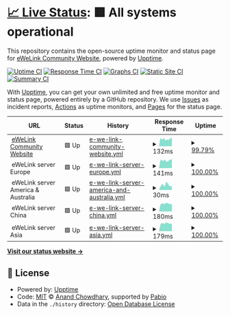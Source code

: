 # [📈 Live Status](https://github.ewelinkcommunity.net): <!--live status--> **🟩 All systems operational**

This repository contains the open-source uptime monitor and status page for [eWeLink Community Website](https://ewelinkcommunity.net), powered by [Upptime](https://github.com/upptime/upptime).

[![Uptime CI](https://github.com/ewelinkcommunity/upptime/workflows/Uptime%20CI/badge.svg)](https://github.com/ewelinkcommunity/upptime/actions?query=workflow%3A%22Uptime+CI%22)
[![Response Time CI](https://github.com/ewelinkcommunity/upptime/workflows/Response%20Time%20CI/badge.svg)](https://github.com/ewelinkcommunity/upptime/actions?query=workflow%3A%22Response+Time+CI%22)
[![Graphs CI](https://github.com/ewelinkcommunity/upptime/workflows/Graphs%20CI/badge.svg)](https://github.com/ewelinkcommunity/upptime/actions?query=workflow%3A%22Graphs+CI%22)
[![Static Site CI](https://github.com/ewelinkcommunity/upptime/workflows/Static%20Site%20CI/badge.svg)](https://github.com/ewelinkcommunity/upptime/actions?query=workflow%3A%22Static+Site+CI%22)
[![Summary CI](https://github.com/ewelinkcommunity/upptime/workflows/Summary%20CI/badge.svg)](https://github.com/ewelinkcommunity/upptime/actions?query=workflow%3A%22Summary+CI%22)

With [Upptime](https://upptime.js.org), you can get your own unlimited and free uptime monitor and status page, powered entirely by a GitHub repository. We use [Issues](https://github.com/ewelinkcommunity/upptime/issues) as incident reports, [Actions](https://github.com/ewelinkcommunity/upptime/actions) as uptime monitors, and [Pages](https://github.ewelinkcommunity.net) for the status page.

<!--start: status pages-->
<!-- This summary is generated by Upptime (https://github.com/upptime/upptime) -->
<!-- Do not edit this manually, your changes will be overwritten -->
<!-- prettier-ignore -->
| URL | Status | History | Response Time | Uptime |
| --- | ------ | ------- | ------------- | ------ |
| <img alt="" src="https://icons.duckduckgo.com/ip3/null.ico" height="13"> [eWeLink Community Website](ewelinkcommunity.net) | 🟩 Up | [e-we-link-community-website.yml](https://github.com/ewelinkcommunity/upptime/commits/HEAD/history/e-we-link-community-website.yml) | <details><summary><img alt="Response time graph" src="./graphs/e-we-link-community-website/response-time-week.png" height="20"> 132ms</summary><br><a href="https://github.ewelinkcommunity.net/history/e-we-link-community-website"><img alt="Response time 136" src="https://img.shields.io/endpoint?url=https%3A%2F%2Fraw.githubusercontent.com%2Fewelinkcommunity%2Fupptime%2FHEAD%2Fapi%2Fe-we-link-community-website%2Fresponse-time.json"></a><br><a href="https://github.ewelinkcommunity.net/history/e-we-link-community-website"><img alt="24-hour response time 137" src="https://img.shields.io/endpoint?url=https%3A%2F%2Fraw.githubusercontent.com%2Fewelinkcommunity%2Fupptime%2FHEAD%2Fapi%2Fe-we-link-community-website%2Fresponse-time-day.json"></a><br><a href="https://github.ewelinkcommunity.net/history/e-we-link-community-website"><img alt="7-day response time 132" src="https://img.shields.io/endpoint?url=https%3A%2F%2Fraw.githubusercontent.com%2Fewelinkcommunity%2Fupptime%2FHEAD%2Fapi%2Fe-we-link-community-website%2Fresponse-time-week.json"></a><br><a href="https://github.ewelinkcommunity.net/history/e-we-link-community-website"><img alt="30-day response time 120" src="https://img.shields.io/endpoint?url=https%3A%2F%2Fraw.githubusercontent.com%2Fewelinkcommunity%2Fupptime%2FHEAD%2Fapi%2Fe-we-link-community-website%2Fresponse-time-month.json"></a><br><a href="https://github.ewelinkcommunity.net/history/e-we-link-community-website"><img alt="1-year response time 136" src="https://img.shields.io/endpoint?url=https%3A%2F%2Fraw.githubusercontent.com%2Fewelinkcommunity%2Fupptime%2FHEAD%2Fapi%2Fe-we-link-community-website%2Fresponse-time-year.json"></a></details> | <details><summary><a href="https://github.ewelinkcommunity.net/history/e-we-link-community-website">99.79%</a></summary><a href="https://github.ewelinkcommunity.net/history/e-we-link-community-website"><img alt="All-time uptime 99.95%" src="https://img.shields.io/endpoint?url=https%3A%2F%2Fraw.githubusercontent.com%2Fewelinkcommunity%2Fupptime%2FHEAD%2Fapi%2Fe-we-link-community-website%2Fuptime.json"></a><br><a href="https://github.ewelinkcommunity.net/history/e-we-link-community-website"><img alt="24-hour uptime 100.00%" src="https://img.shields.io/endpoint?url=https%3A%2F%2Fraw.githubusercontent.com%2Fewelinkcommunity%2Fupptime%2FHEAD%2Fapi%2Fe-we-link-community-website%2Fuptime-day.json"></a><br><a href="https://github.ewelinkcommunity.net/history/e-we-link-community-website"><img alt="7-day uptime 99.79%" src="https://img.shields.io/endpoint?url=https%3A%2F%2Fraw.githubusercontent.com%2Fewelinkcommunity%2Fupptime%2FHEAD%2Fapi%2Fe-we-link-community-website%2Fuptime-week.json"></a><br><a href="https://github.ewelinkcommunity.net/history/e-we-link-community-website"><img alt="30-day uptime 99.95%" src="https://img.shields.io/endpoint?url=https%3A%2F%2Fraw.githubusercontent.com%2Fewelinkcommunity%2Fupptime%2FHEAD%2Fapi%2Fe-we-link-community-website%2Fuptime-month.json"></a><br><a href="https://github.ewelinkcommunity.net/history/e-we-link-community-website"><img alt="1-year uptime 99.95%" src="https://img.shields.io/endpoint?url=https%3A%2F%2Fraw.githubusercontent.com%2Fewelinkcommunity%2Fupptime%2FHEAD%2Fapi%2Fe-we-link-community-website%2Fuptime-year.json"></a></details>
| <img alt="" src="https://icons.duckduckgo.com/ip3/null.ico" height="13"> eWeLink server Europe | 🟩 Up | [e-we-link-server-europe.yml](https://github.com/ewelinkcommunity/upptime/commits/HEAD/history/e-we-link-server-europe.yml) | <details><summary><img alt="Response time graph" src="./graphs/e-we-link-server-europe/response-time-week.png" height="20"> 141ms</summary><br><a href="https://github.ewelinkcommunity.net/history/e-we-link-server-europe"><img alt="Response time 118" src="https://img.shields.io/endpoint?url=https%3A%2F%2Fraw.githubusercontent.com%2Fewelinkcommunity%2Fupptime%2FHEAD%2Fapi%2Fe-we-link-server-europe%2Fresponse-time.json"></a><br><a href="https://github.ewelinkcommunity.net/history/e-we-link-server-europe"><img alt="24-hour response time 138" src="https://img.shields.io/endpoint?url=https%3A%2F%2Fraw.githubusercontent.com%2Fewelinkcommunity%2Fupptime%2FHEAD%2Fapi%2Fe-we-link-server-europe%2Fresponse-time-day.json"></a><br><a href="https://github.ewelinkcommunity.net/history/e-we-link-server-europe"><img alt="7-day response time 141" src="https://img.shields.io/endpoint?url=https%3A%2F%2Fraw.githubusercontent.com%2Fewelinkcommunity%2Fupptime%2FHEAD%2Fapi%2Fe-we-link-server-europe%2Fresponse-time-week.json"></a><br><a href="https://github.ewelinkcommunity.net/history/e-we-link-server-europe"><img alt="30-day response time 135" src="https://img.shields.io/endpoint?url=https%3A%2F%2Fraw.githubusercontent.com%2Fewelinkcommunity%2Fupptime%2FHEAD%2Fapi%2Fe-we-link-server-europe%2Fresponse-time-month.json"></a><br><a href="https://github.ewelinkcommunity.net/history/e-we-link-server-europe"><img alt="1-year response time 118" src="https://img.shields.io/endpoint?url=https%3A%2F%2Fraw.githubusercontent.com%2Fewelinkcommunity%2Fupptime%2FHEAD%2Fapi%2Fe-we-link-server-europe%2Fresponse-time-year.json"></a></details> | <details><summary><a href="https://github.ewelinkcommunity.net/history/e-we-link-server-europe">100.00%</a></summary><a href="https://github.ewelinkcommunity.net/history/e-we-link-server-europe"><img alt="All-time uptime 100.00%" src="https://img.shields.io/endpoint?url=https%3A%2F%2Fraw.githubusercontent.com%2Fewelinkcommunity%2Fupptime%2FHEAD%2Fapi%2Fe-we-link-server-europe%2Fuptime.json"></a><br><a href="https://github.ewelinkcommunity.net/history/e-we-link-server-europe"><img alt="24-hour uptime 100.00%" src="https://img.shields.io/endpoint?url=https%3A%2F%2Fraw.githubusercontent.com%2Fewelinkcommunity%2Fupptime%2FHEAD%2Fapi%2Fe-we-link-server-europe%2Fuptime-day.json"></a><br><a href="https://github.ewelinkcommunity.net/history/e-we-link-server-europe"><img alt="7-day uptime 100.00%" src="https://img.shields.io/endpoint?url=https%3A%2F%2Fraw.githubusercontent.com%2Fewelinkcommunity%2Fupptime%2FHEAD%2Fapi%2Fe-we-link-server-europe%2Fuptime-week.json"></a><br><a href="https://github.ewelinkcommunity.net/history/e-we-link-server-europe"><img alt="30-day uptime 100.00%" src="https://img.shields.io/endpoint?url=https%3A%2F%2Fraw.githubusercontent.com%2Fewelinkcommunity%2Fupptime%2FHEAD%2Fapi%2Fe-we-link-server-europe%2Fuptime-month.json"></a><br><a href="https://github.ewelinkcommunity.net/history/e-we-link-server-europe"><img alt="1-year uptime 100.00%" src="https://img.shields.io/endpoint?url=https%3A%2F%2Fraw.githubusercontent.com%2Fewelinkcommunity%2Fupptime%2FHEAD%2Fapi%2Fe-we-link-server-europe%2Fuptime-year.json"></a></details>
| <img alt="" src="https://icons.duckduckgo.com/ip3/null.ico" height="13"> eWeLink server America & Australia | 🟩 Up | [e-we-link-server-america-and-australia.yml](https://github.com/ewelinkcommunity/upptime/commits/HEAD/history/e-we-link-server-america-and-australia.yml) | <details><summary><img alt="Response time graph" src="./graphs/e-we-link-server-america-and-australia/response-time-week.png" height="20"> 30ms</summary><br><a href="https://github.ewelinkcommunity.net/history/e-we-link-server-america-and-australia"><img alt="Response time 57" src="https://img.shields.io/endpoint?url=https%3A%2F%2Fraw.githubusercontent.com%2Fewelinkcommunity%2Fupptime%2FHEAD%2Fapi%2Fe-we-link-server-america-and-australia%2Fresponse-time.json"></a><br><a href="https://github.ewelinkcommunity.net/history/e-we-link-server-america-and-australia"><img alt="24-hour response time 35" src="https://img.shields.io/endpoint?url=https%3A%2F%2Fraw.githubusercontent.com%2Fewelinkcommunity%2Fupptime%2FHEAD%2Fapi%2Fe-we-link-server-america-and-australia%2Fresponse-time-day.json"></a><br><a href="https://github.ewelinkcommunity.net/history/e-we-link-server-america-and-australia"><img alt="7-day response time 30" src="https://img.shields.io/endpoint?url=https%3A%2F%2Fraw.githubusercontent.com%2Fewelinkcommunity%2Fupptime%2FHEAD%2Fapi%2Fe-we-link-server-america-and-australia%2Fresponse-time-week.json"></a><br><a href="https://github.ewelinkcommunity.net/history/e-we-link-server-america-and-australia"><img alt="30-day response time 46" src="https://img.shields.io/endpoint?url=https%3A%2F%2Fraw.githubusercontent.com%2Fewelinkcommunity%2Fupptime%2FHEAD%2Fapi%2Fe-we-link-server-america-and-australia%2Fresponse-time-month.json"></a><br><a href="https://github.ewelinkcommunity.net/history/e-we-link-server-america-and-australia"><img alt="1-year response time 57" src="https://img.shields.io/endpoint?url=https%3A%2F%2Fraw.githubusercontent.com%2Fewelinkcommunity%2Fupptime%2FHEAD%2Fapi%2Fe-we-link-server-america-and-australia%2Fresponse-time-year.json"></a></details> | <details><summary><a href="https://github.ewelinkcommunity.net/history/e-we-link-server-america-and-australia">100.00%</a></summary><a href="https://github.ewelinkcommunity.net/history/e-we-link-server-america-and-australia"><img alt="All-time uptime 100.00%" src="https://img.shields.io/endpoint?url=https%3A%2F%2Fraw.githubusercontent.com%2Fewelinkcommunity%2Fupptime%2FHEAD%2Fapi%2Fe-we-link-server-america-and-australia%2Fuptime.json"></a><br><a href="https://github.ewelinkcommunity.net/history/e-we-link-server-america-and-australia"><img alt="24-hour uptime 100.00%" src="https://img.shields.io/endpoint?url=https%3A%2F%2Fraw.githubusercontent.com%2Fewelinkcommunity%2Fupptime%2FHEAD%2Fapi%2Fe-we-link-server-america-and-australia%2Fuptime-day.json"></a><br><a href="https://github.ewelinkcommunity.net/history/e-we-link-server-america-and-australia"><img alt="7-day uptime 100.00%" src="https://img.shields.io/endpoint?url=https%3A%2F%2Fraw.githubusercontent.com%2Fewelinkcommunity%2Fupptime%2FHEAD%2Fapi%2Fe-we-link-server-america-and-australia%2Fuptime-week.json"></a><br><a href="https://github.ewelinkcommunity.net/history/e-we-link-server-america-and-australia"><img alt="30-day uptime 100.00%" src="https://img.shields.io/endpoint?url=https%3A%2F%2Fraw.githubusercontent.com%2Fewelinkcommunity%2Fupptime%2FHEAD%2Fapi%2Fe-we-link-server-america-and-australia%2Fuptime-month.json"></a><br><a href="https://github.ewelinkcommunity.net/history/e-we-link-server-america-and-australia"><img alt="1-year uptime 100.00%" src="https://img.shields.io/endpoint?url=https%3A%2F%2Fraw.githubusercontent.com%2Fewelinkcommunity%2Fupptime%2FHEAD%2Fapi%2Fe-we-link-server-america-and-australia%2Fuptime-year.json"></a></details>
| <img alt="" src="https://icons.duckduckgo.com/ip3/null.ico" height="13"> eWeLink server China | 🟩 Up | [e-we-link-server-china.yml](https://github.com/ewelinkcommunity/upptime/commits/HEAD/history/e-we-link-server-china.yml) | <details><summary><img alt="Response time graph" src="./graphs/e-we-link-server-china/response-time-week.png" height="20"> 180ms</summary><br><a href="https://github.ewelinkcommunity.net/history/e-we-link-server-china"><img alt="Response time 204" src="https://img.shields.io/endpoint?url=https%3A%2F%2Fraw.githubusercontent.com%2Fewelinkcommunity%2Fupptime%2FHEAD%2Fapi%2Fe-we-link-server-china%2Fresponse-time.json"></a><br><a href="https://github.ewelinkcommunity.net/history/e-we-link-server-china"><img alt="24-hour response time 180" src="https://img.shields.io/endpoint?url=https%3A%2F%2Fraw.githubusercontent.com%2Fewelinkcommunity%2Fupptime%2FHEAD%2Fapi%2Fe-we-link-server-china%2Fresponse-time-day.json"></a><br><a href="https://github.ewelinkcommunity.net/history/e-we-link-server-china"><img alt="7-day response time 180" src="https://img.shields.io/endpoint?url=https%3A%2F%2Fraw.githubusercontent.com%2Fewelinkcommunity%2Fupptime%2FHEAD%2Fapi%2Fe-we-link-server-china%2Fresponse-time-week.json"></a><br><a href="https://github.ewelinkcommunity.net/history/e-we-link-server-china"><img alt="30-day response time 197" src="https://img.shields.io/endpoint?url=https%3A%2F%2Fraw.githubusercontent.com%2Fewelinkcommunity%2Fupptime%2FHEAD%2Fapi%2Fe-we-link-server-china%2Fresponse-time-month.json"></a><br><a href="https://github.ewelinkcommunity.net/history/e-we-link-server-china"><img alt="1-year response time 204" src="https://img.shields.io/endpoint?url=https%3A%2F%2Fraw.githubusercontent.com%2Fewelinkcommunity%2Fupptime%2FHEAD%2Fapi%2Fe-we-link-server-china%2Fresponse-time-year.json"></a></details> | <details><summary><a href="https://github.ewelinkcommunity.net/history/e-we-link-server-china">100.00%</a></summary><a href="https://github.ewelinkcommunity.net/history/e-we-link-server-china"><img alt="All-time uptime 100.00%" src="https://img.shields.io/endpoint?url=https%3A%2F%2Fraw.githubusercontent.com%2Fewelinkcommunity%2Fupptime%2FHEAD%2Fapi%2Fe-we-link-server-china%2Fuptime.json"></a><br><a href="https://github.ewelinkcommunity.net/history/e-we-link-server-china"><img alt="24-hour uptime 100.00%" src="https://img.shields.io/endpoint?url=https%3A%2F%2Fraw.githubusercontent.com%2Fewelinkcommunity%2Fupptime%2FHEAD%2Fapi%2Fe-we-link-server-china%2Fuptime-day.json"></a><br><a href="https://github.ewelinkcommunity.net/history/e-we-link-server-china"><img alt="7-day uptime 100.00%" src="https://img.shields.io/endpoint?url=https%3A%2F%2Fraw.githubusercontent.com%2Fewelinkcommunity%2Fupptime%2FHEAD%2Fapi%2Fe-we-link-server-china%2Fuptime-week.json"></a><br><a href="https://github.ewelinkcommunity.net/history/e-we-link-server-china"><img alt="30-day uptime 100.00%" src="https://img.shields.io/endpoint?url=https%3A%2F%2Fraw.githubusercontent.com%2Fewelinkcommunity%2Fupptime%2FHEAD%2Fapi%2Fe-we-link-server-china%2Fuptime-month.json"></a><br><a href="https://github.ewelinkcommunity.net/history/e-we-link-server-china"><img alt="1-year uptime 100.00%" src="https://img.shields.io/endpoint?url=https%3A%2F%2Fraw.githubusercontent.com%2Fewelinkcommunity%2Fupptime%2FHEAD%2Fapi%2Fe-we-link-server-china%2Fuptime-year.json"></a></details>
| <img alt="" src="https://icons.duckduckgo.com/ip3/null.ico" height="13"> eWeLink server Asia | 🟩 Up | [e-we-link-server-asia.yml](https://github.com/ewelinkcommunity/upptime/commits/HEAD/history/e-we-link-server-asia.yml) | <details><summary><img alt="Response time graph" src="./graphs/e-we-link-server-asia/response-time-week.png" height="20"> 179ms</summary><br><a href="https://github.ewelinkcommunity.net/history/e-we-link-server-asia"><img alt="Response time 204" src="https://img.shields.io/endpoint?url=https%3A%2F%2Fraw.githubusercontent.com%2Fewelinkcommunity%2Fupptime%2FHEAD%2Fapi%2Fe-we-link-server-asia%2Fresponse-time.json"></a><br><a href="https://github.ewelinkcommunity.net/history/e-we-link-server-asia"><img alt="24-hour response time 178" src="https://img.shields.io/endpoint?url=https%3A%2F%2Fraw.githubusercontent.com%2Fewelinkcommunity%2Fupptime%2FHEAD%2Fapi%2Fe-we-link-server-asia%2Fresponse-time-day.json"></a><br><a href="https://github.ewelinkcommunity.net/history/e-we-link-server-asia"><img alt="7-day response time 179" src="https://img.shields.io/endpoint?url=https%3A%2F%2Fraw.githubusercontent.com%2Fewelinkcommunity%2Fupptime%2FHEAD%2Fapi%2Fe-we-link-server-asia%2Fresponse-time-week.json"></a><br><a href="https://github.ewelinkcommunity.net/history/e-we-link-server-asia"><img alt="30-day response time 195" src="https://img.shields.io/endpoint?url=https%3A%2F%2Fraw.githubusercontent.com%2Fewelinkcommunity%2Fupptime%2FHEAD%2Fapi%2Fe-we-link-server-asia%2Fresponse-time-month.json"></a><br><a href="https://github.ewelinkcommunity.net/history/e-we-link-server-asia"><img alt="1-year response time 204" src="https://img.shields.io/endpoint?url=https%3A%2F%2Fraw.githubusercontent.com%2Fewelinkcommunity%2Fupptime%2FHEAD%2Fapi%2Fe-we-link-server-asia%2Fresponse-time-year.json"></a></details> | <details><summary><a href="https://github.ewelinkcommunity.net/history/e-we-link-server-asia">100.00%</a></summary><a href="https://github.ewelinkcommunity.net/history/e-we-link-server-asia"><img alt="All-time uptime 100.00%" src="https://img.shields.io/endpoint?url=https%3A%2F%2Fraw.githubusercontent.com%2Fewelinkcommunity%2Fupptime%2FHEAD%2Fapi%2Fe-we-link-server-asia%2Fuptime.json"></a><br><a href="https://github.ewelinkcommunity.net/history/e-we-link-server-asia"><img alt="24-hour uptime 100.00%" src="https://img.shields.io/endpoint?url=https%3A%2F%2Fraw.githubusercontent.com%2Fewelinkcommunity%2Fupptime%2FHEAD%2Fapi%2Fe-we-link-server-asia%2Fuptime-day.json"></a><br><a href="https://github.ewelinkcommunity.net/history/e-we-link-server-asia"><img alt="7-day uptime 100.00%" src="https://img.shields.io/endpoint?url=https%3A%2F%2Fraw.githubusercontent.com%2Fewelinkcommunity%2Fupptime%2FHEAD%2Fapi%2Fe-we-link-server-asia%2Fuptime-week.json"></a><br><a href="https://github.ewelinkcommunity.net/history/e-we-link-server-asia"><img alt="30-day uptime 100.00%" src="https://img.shields.io/endpoint?url=https%3A%2F%2Fraw.githubusercontent.com%2Fewelinkcommunity%2Fupptime%2FHEAD%2Fapi%2Fe-we-link-server-asia%2Fuptime-month.json"></a><br><a href="https://github.ewelinkcommunity.net/history/e-we-link-server-asia"><img alt="1-year uptime 100.00%" src="https://img.shields.io/endpoint?url=https%3A%2F%2Fraw.githubusercontent.com%2Fewelinkcommunity%2Fupptime%2FHEAD%2Fapi%2Fe-we-link-server-asia%2Fuptime-year.json"></a></details>

<!--end: status pages-->

[**Visit our status website →**](https://github.ewelinkcommunity.net)

## 📄 License

- Powered by: [Upptime](https://github.com/upptime/upptime)
- Code: [MIT](./LICENSE) © [Anand Chowdhary](https://anandchowdhary.com), supported by [Pabio](https://pabio.com)
- Data in the `./history` directory: [Open Database License](https://opendatacommons.org/licenses/odbl/1-0/)
